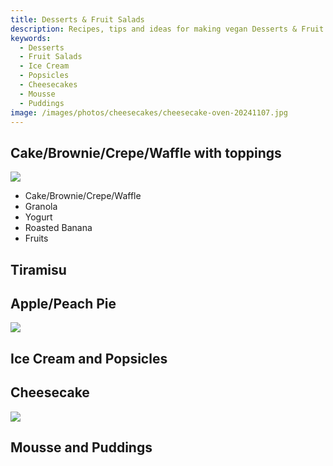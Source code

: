 ```yaml
---
title: Desserts & Fruit Salads
description: Recipes, tips and ideas for making vegan Desserts & Fruit Salads in a practical, healthy and sustainable way.
keywords: 
  - Desserts
  - Fruit Salads
  - Ice Cream
  - Popsicles
  - Cheesecakes
  - Mousse
  - Puddings
image: /images/photos/cheesecakes/cheesecake-oven-20241107.jpg
---
```


## Cake/Brownie/Crepe/Waffle with toppings

![](/images/photos/sweet-snacks/crepe-apple-syrup-01-20240118.jpg)

- Cake/Brownie/Crepe/Waffle
- Granola
- Yogurt
- Roasted Banana
- Fruits

## Tiramisu

## Apple/Peach Pie

![](/images/photos/baked-snacks/baked-apple-20240114.jpg)

## Ice Cream and Popsicles

## Cheesecake

![](/images/photos/cheesecakes/cheesecake-oven-nuts-02-20250318.jpg)

## Mousse and Puddings